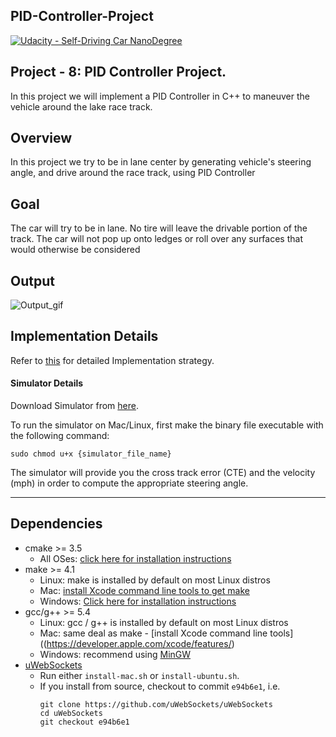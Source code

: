 ## PID-Controller-Project
[![Udacity - Self-Driving Car NanoDegree](https://s3.amazonaws.com/udacity-sdc/github/shield-carnd.svg)](http://www.udacity.com/drive)

Project - 8: PID Controller Project.
---

In this project we will implement a PID Controller in C++ to maneuver the vehicle around the lake race track.

Overview
---
In this project we try to be in lane center by generating vehicle's steering angle, and drive around the race track, using PID Controller

Goal
---
The car will try to be in lane. No tire will leave the drivable portion of the track. The car will not pop up onto ledges or roll over any surfaces that would otherwise be considered


## Output

![Output_gif](./Results/result.gif)

## Implementation Details
Refer to [this](./Model_Documentation-PID_Controller_Project.pdf) for detailed Implementation strategy.

#### Simulator Details

Download Simulator from [here](https://github.com/udacity/self-driving-car-sim/releases).

To run the simulator on Mac/Linux, first make the binary file executable with the following command:
```shell
sudo chmod u+x {simulator_file_name}
```
The simulator will provide you the cross track error (CTE) and the velocity (mph) in order to compute the appropriate steering angle.

---

## Dependencies

* cmake >= 3.5
  * All OSes: [click here for installation instructions](https://cmake.org/install/)
* make >= 4.1
  * Linux: make is installed by default on most Linux distros
  * Mac: [install Xcode command line tools to get make](https://developer.apple.com/xcode/features/)
  * Windows: [Click here for installation instructions](http://gnuwin32.sourceforge.net/packages/make.htm)
* gcc/g++ >= 5.4
  * Linux: gcc / g++ is installed by default on most Linux distros
  * Mac: same deal as make - [install Xcode command line tools]((https://developer.apple.com/xcode/features/)
  * Windows: recommend using [MinGW](http://www.mingw.org/)
* [uWebSockets](https://github.com/uWebSockets/uWebSockets)
  * Run either `install-mac.sh` or `install-ubuntu.sh`.
  * If you install from source, checkout to commit `e94b6e1`, i.e.
    ```
    git clone https://github.com/uWebSockets/uWebSockets
    cd uWebSockets
    git checkout e94b6e1
    ```
